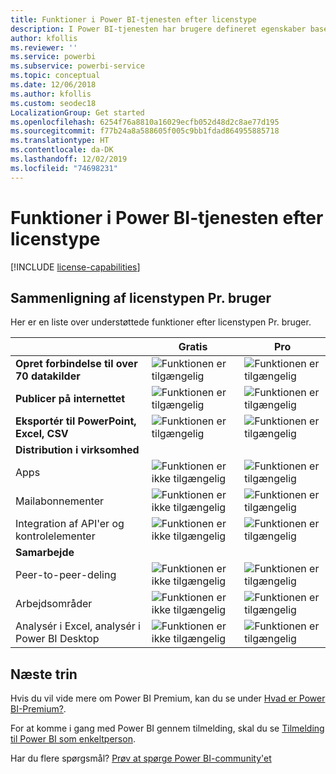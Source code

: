 ```yaml
---
title: Funktioner i Power BI-tjenesten efter licenstype
description: I Power BI-tjenesten har brugere defineret egenskaber baseret på den type licens pr. bruger, de har (Free eller Pro), og om det indhold, de interagerer med, befinder sig i et arbejdsområde, der er tildelt en Power BI Premium-kapacitet.
author: kfollis
ms.reviewer: ''
ms.service: powerbi
ms.subservice: powerbi-service
ms.topic: conceptual
ms.date: 12/06/2018
ms.author: kfollis
ms.custom: seodec18
LocalizationGroup: Get started
ms.openlocfilehash: 6254f76a8810a16029ecfb052d48d2c8ae77d195
ms.sourcegitcommit: f77b24a8a588605f005c9bb1fdad864955885718
ms.translationtype: HT
ms.contentlocale: da-DK
ms.lasthandoff: 12/02/2019
ms.locfileid: "74698231"
---
```

# <a name="power-bi-service-features-by-license-type"></a>Funktioner i Power BI-tjenesten efter licenstype

[!INCLUDE [license-capabilities](includes/license-capabilities.md)]

## <a name="per-user-license-type-comparison"></a>Sammenligning af licenstypen Pr. bruger

Her er en liste over understøttede funktioner efter licenstypen Pr. bruger.

|  | Gratis | Pro |
| --- | --- | --- |
| **Opret forbindelse til over 70 datakilder** |![Funktionen er tilgængelig](media/features-license-type/available.png) |![Funktionen er tilgængelig](media/features-license-type/available.png) |
| **Publicer på internettet** |![Funktionen er tilgængelig](media/features-license-type/available.png) |![Funktionen er tilgængelig](media/features-license-type/available.png) |
| **Eksportér til PowerPoint, Excel, CSV** |![Funktionen er tilgængelig](media/features-license-type/available.png) |![Funktionen er tilgængelig](media/features-license-type/available.png) |
| **Distribution i virksomhed** | | |
| Apps |![Funktionen er ikke tilgængelig](media/features-license-type/not-available.png) |![Funktionen er tilgængelig](media/features-license-type/available.png) |
| Mailabonnementer |![Funktionen er ikke tilgængelig](media/features-license-type/not-available.png) |![Funktionen er tilgængelig](media/features-license-type/available.png) |
| Integration af API'er og kontrolelementer |![Funktionen er ikke tilgængelig](media/features-license-type/not-available.png) |![Funktionen er tilgængelig](media/features-license-type/available.png) |
| **Samarbejde** | | |
| Peer-to-peer-deling |![Funktionen er ikke tilgængelig](media/features-license-type/not-available.png) |![Funktionen er tilgængelig](media/features-license-type/available.png) |
| Arbejdsområder |![Funktionen er ikke tilgængelig](media/features-license-type/not-available.png) |![Funktionen er tilgængelig](media/features-license-type/available.png) |
| Analysér i Excel, analysér i Power BI Desktop |![Funktionen er ikke tilgængelig](media/features-license-type/not-available.png) |![Funktionen er tilgængelig](media/features-license-type/available.png) |

## <a name="next-steps"></a>Næste trin

Hvis du vil vide mere om Power BI Premium, kan du se under [Hvad er Power BI-Premium?](service-premium-what-is.md).

For at komme i gang med Power BI gennem tilmelding, skal du se [Tilmelding til Power BI som enkeltperson](service-self-service-signup-for-power-bi.md).

Har du flere spørgsmål? [Prøv at spørge Power BI-community'et](https://community.powerbi.com/)
